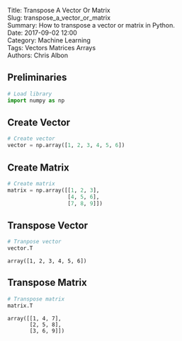 Title: Transpose A Vector Or Matrix    
Slug: transpose_a_vector_or_matrix   
Summary: How to transpose a vector or matrix in Python.     
Date: 2017-09-02 12:00  
Category: Machine Learning  
Tags: Vectors Matrices Arrays  
Authors: Chris Albon 

## Preliminaries


```python
# Load library
import numpy as np
```

## Create Vector


```python
# Create vector
vector = np.array([1, 2, 3, 4, 5, 6])
```

## Create Matrix


```python
# Create matrix
matrix = np.array([[1, 2, 3],
                   [4, 5, 6],
                   [7, 8, 9]])
```

## Transpose Vector


```python
# Tranpose vector
vector.T
```




    array([1, 2, 3, 4, 5, 6])



## Transpose Matrix


```python
# Transpose matrix
matrix.T
```




    array([[1, 4, 7],
           [2, 5, 8],
           [3, 6, 9]])


